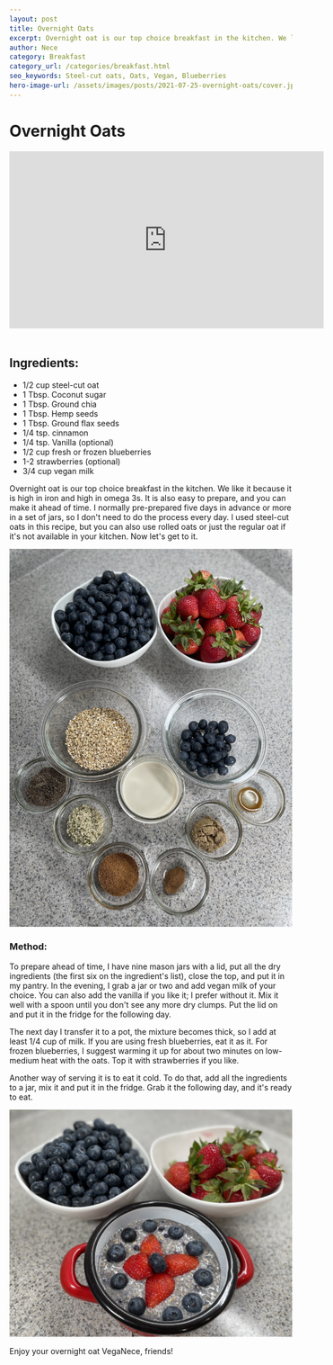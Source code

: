 ```yaml
---
layout: post
title: Overnight Oats
excerpt: Overnight oat is our top choice breakfast in the kitchen. We like it because it is high in iron and high in omega 3s.
author: Nece
category: Breakfast
category_url: /categories/breakfast.html
seo_keywords: Steel-cut oats, Oats, Vegan, Blueberries
hero-image-url: /assets/images/posts/2021-07-25-overnight-oats/cover.jpg
---
```


# Overnight Oats

<div class="videoWrapper">
  <iframe width="560" height="315" src="https://www.youtube.com/embed/kS41nqdTQuQ" title="YouTube video player" frameborder="0" allow="accelerometer; autoplay; clipboard-write; encrypted-media; gyroscope; picture-in-picture" allowfullscreen></iframe>
</div>
<br>


## Ingredients:

* 1/2 cup steel-cut oat
* 1 Tbsp. Coconut sugar
* 1 Tbsp. Ground chia
* 1 Tbsp. Hemp seeds
* 1 Tbsp. Ground flax seeds
* 1/4 tsp. cinnamon
* 1/4 tsp. Vanilla (optional)
* 1/2 cup fresh or frozen blueberries
* 1-2 strawberries (optional)
* 3/4 cup vegan milk

Overnight oat is our top choice breakfast in the kitchen. We like it because it is high in iron and high in omega 3s. It is also easy to prepare, and you can make it ahead of time. I normally pre-prepared five days in advance or more in a set of jars, so I don't need to do the process every day. I used steel-cut oats in this recipe, but you can also use rolled oats or just the regular oat if it's not available in your kitchen. Now let's get to it.

![Ingredients](/assets/images/posts/2021-07-25-overnight-oats/ingredients.jpg "Ingredients")

### Method:

To prepare ahead of time, I have nine mason jars with a lid, put all the dry ingredients (the first six on the ingredient's list), close the top, and put it in my pantry. In the evening, I grab a jar or two and add vegan milk of your choice. You can also add the vanilla if you like it; I prefer without it. Mix it well with a spoon until you don't see any more dry clumps. Put the lid on and put it in the fridge for the following day.

The next day I transfer it to a pot, the mixture becomes thick, so I add at least 1/4 cup of milk. If you are using fresh blueberries, eat it as it. For frozen blueberries, I suggest warming it up for about two minutes on low-medium heat with the oats. Top it with strawberries if you like.

Another way of serving it is to eat it cold. To do that, add all the ingredients to a jar, mix it and put it in the fridge. Grab it the following day, and it's ready to eat.

![Overnight Oats](/assets/images/posts/2021-07-25-overnight-oats/cover.jpg "Overnight Oats")

Enjoy your overnight oat VegaNece, friends!